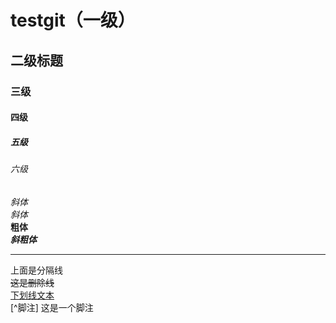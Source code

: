 # testgit（一级）
## 二级标题
### 三级
#### 四级
##### 五级
###### 六级  
_斜体_  
*斜体*  
**粗体**  
***斜粗体***
***
上面是分隔线  
~~这是删除线~~  
<u>下划线文本</u>  
[^脚注] 这是一个脚注
